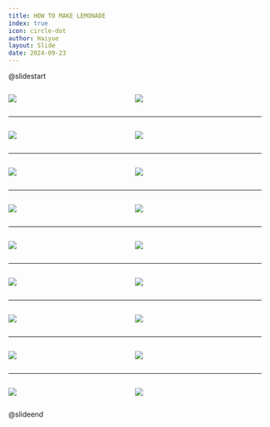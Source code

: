 ```yaml
---
title: HOW TO MAKE LEMONADE
index: true
icon: circle-dot
author: Haiyue
layout: Slide
date: 2024-09-23
---
```

 
@slidestart

<div style="display:flex">
<div style="flex:1">

![](https://raw.githubusercontent.com/yclord/reading/refs/heads/master/english/Level-M/HOW%20TO%20MAKE%20LEMONADE/001.webp)
</div>
<div style="flex:1">

![](https://raw.githubusercontent.com/yclord/reading/refs/heads/master/english/Level-M/HOW%20TO%20MAKE%20LEMONADE/002.webp)
</div>
</div>

---

<div style="display:flex">
<div style="flex:1">

![](https://raw.githubusercontent.com/yclord/reading/refs/heads/master/english/Level-M/HOW%20TO%20MAKE%20LEMONADE/003.webp)
</div>
<div style="flex:1">

![](https://raw.githubusercontent.com/yclord/reading/refs/heads/master/english/Level-M/HOW%20TO%20MAKE%20LEMONADE/004.webp)
</div>
</div>

---

<div style="display:flex">
<div style="flex:1">

![](https://raw.githubusercontent.com/yclord/reading/refs/heads/master/english/Level-M/HOW%20TO%20MAKE%20LEMONADE/005.webp)
</div>
<div style="flex:1">

![](https://raw.githubusercontent.com/yclord/reading/refs/heads/master/english/Level-M/HOW%20TO%20MAKE%20LEMONADE/006.webp)
</div>
</div>

---

<div style="display:flex">
<div style="flex:1">

![](https://raw.githubusercontent.com/yclord/reading/refs/heads/master/english/Level-M/HOW%20TO%20MAKE%20LEMONADE/007.webp)
</div>
<div style="flex:1">

![](https://raw.githubusercontent.com/yclord/reading/refs/heads/master/english/Level-M/HOW%20TO%20MAKE%20LEMONADE/008.webp)
</div>
</div>

---

<div style="display:flex">
<div style="flex:1">

![](https://raw.githubusercontent.com/yclord/reading/refs/heads/master/english/Level-M/HOW%20TO%20MAKE%20LEMONADE/009.webp)
</div>
<div style="flex:1">

![](https://raw.githubusercontent.com/yclord/reading/refs/heads/master/english/Level-M/HOW%20TO%20MAKE%20LEMONADE/010.webp)
</div>
</div>

---

<div style="display:flex">
<div style="flex:1">

![](https://raw.githubusercontent.com/yclord/reading/refs/heads/master/english/Level-M/HOW%20TO%20MAKE%20LEMONADE/011.webp)
</div>
<div style="flex:1">

![](https://raw.githubusercontent.com/yclord/reading/refs/heads/master/english/Level-M/HOW%20TO%20MAKE%20LEMONADE/012.webp)
</div>
</div>

---

<div style="display:flex">
<div style="flex:1">

![](https://raw.githubusercontent.com/yclord/reading/refs/heads/master/english/Level-M/HOW%20TO%20MAKE%20LEMONADE/013.webp)
</div>
<div style="flex:1">

![](https://raw.githubusercontent.com/yclord/reading/refs/heads/master/english/Level-M/HOW%20TO%20MAKE%20LEMONADE/014.webp)
</div>
</div>

---

<div style="display:flex">
<div style="flex:1">

![](https://raw.githubusercontent.com/yclord/reading/refs/heads/master/english/Level-M/HOW%20TO%20MAKE%20LEMONADE/015.webp)
</div>
<div style="flex:1">

![](https://raw.githubusercontent.com/yclord/reading/refs/heads/master/english/Level-M/HOW%20TO%20MAKE%20LEMONADE/016.webp)
</div>
</div>

---

<div style="display:flex">
<div style="flex:1">

![](https://raw.githubusercontent.com/yclord/reading/refs/heads/master/english/Level-M/HOW%20TO%20MAKE%20LEMONADE/017.webp)
</div>
<div style="flex:1">

![](https://raw.githubusercontent.com/yclord/reading/refs/heads/master/english/Level-M/HOW%20TO%20MAKE%20LEMONADE/018.webp)
</div>
</div>

@slideend